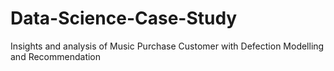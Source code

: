 # Data-Science-Case-Study
Insights and analysis of Music Purchase Customer with Defection Modelling and Recommendation
